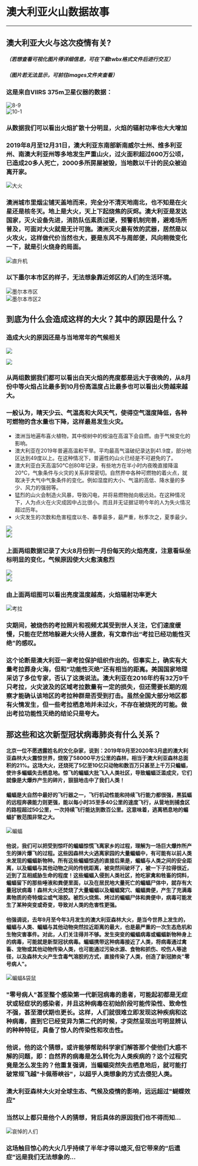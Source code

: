 # 澳大利亚火山数据故事
---
## 澳大利亚大火与这次疫情有关?  
##### （若想查看可视化图片得详细信息，可在下载twbx格式文件后进行交互）
##### （图片若无法显示，可前往images文件夹查看）

### 这是来自VIIRS 375m卫星仪器的数据：

![8-9](images/2019.8-9火焰辐射功率在地图上的分布.png)  
![10-1](images/2019.10-2020.1火焰辐射功率在地图上的分布.png)
### 从数据我们可以看出火焰扩散十分明显，火焰的辐射功率也大大增加
### 2019年8月至12月31日，澳大利亚东南部新南威尔士州、维多利亚州、南澳大利亚州等多地发生严重山火，过火面积超过600万公顷，已造成20多人死亡，2000多所房屋被毁，当地数以千计的民众被迫离开家。

![大火](images/大火.jpg)

### 澳洲城市里烟尘铺天盖地而来，完全分不清天地南北，也不知是在火星还是核冬天。地上是大火，天上下起烧焦的灰烬。澳大利亚是发达国家，灭火设备先进，消防队伍素质过硬，预警机制完善，避难场所普及，可面对大火就是无计可施。澳洲灭火最有效的武器，居然是以火攻火，这样做代价当然也大，要是东风不与周郎便，风向稍微变化一下，就是引火烧身的局面。

![直升机](images/直升机.png)

### 以下墨尔本市区的样子，无法想象靠近郊区的人们的生活环境。
![墨尔本市区](images/墨尔本市区.webp)  
![墨尔本市区2](images/墨尔本市区2.webp)

## 到底为什么会造成这样的大火？其中的原因是什么？
### 造成大火的原因还是与当地常年的气候相关
![ ](images/2019.8-9亮度与白天夜晚的关系.png)

![ ](images/2019.10-2020.1亮度与夜白天夜晚的关系.png)
### 从两组数据我们都可以看出白天火焰的亮度都是远大于夜晚的，从8月份中等火焰占比最多到10月份高温度占比最多也可以看出火势越来越大。
### 一般认为，晴天少云、气温高和大风天气，使得空气湿度降低，各种可燃物的含水量也下降，这样最易发生火灾。
- 澳洲当地遍布喜火植物，其中桉树中的桉油在高温下会自燃。由于气候变化的影响。
- 澳大利亚在2019年普遍高温和干旱。平均最高气温破纪录达到41.9度，部分地区达到49度以上。在这种情况下，普遍性的山火已经是不可避免的了。
- 澳大利亚白天高温50°C创80年记录，有些地方在半小时内夜晚直接降温20°C，气象条件与火灾的关系非常密切。自然界中各种可燃物的着火点，就取决于大气中气象条件的变化。例如湿度的大小、气温的高低、降水量的多少、风力的强弱等。
- 猛烈的山火会制造火风暴，导致闪电，并将易燃物抛向极远处。在这种情况下，人为点火在火灾成因中占比很小。而且并无证据证明今年的人为失火情况超过历年。  
- 火灾发生的次数和危害程度以冬、春季最多，最严重，秋季次之，夏季最少。  

![ ](images/2019.8-9月份亮度每天变化值.png)  
![ ](images/2019.10-2020.1亮度每天变化值.png)
### 上面两组数据记录了大火8月份到一月份每天的火焰亮度，注意看纵坐标明显的变化，气候原因使大火愈演愈烈  

![](images/2019.8-9亮度温度与火焰辐射功率的关系.png)  
![](images/2019.10-2020.1亮度温度与火焰辐射功率的关系.png)
### 由上面两组图可以看出亮度温度越高，火焰辐射功率更大

![考拉](images/考拉.png)
### 灾期间，被烧伤的考拉照片和视频尤其受到世人关注，它们速度缓慢，只能在茫然地躲避大火待人援救，有文章作出“考拉已经功能性灭绝”的感叹。
### 这个论断是澳大利亚一家考拉保护组织作出的。但事实上，确实有大量考拉葬身火海，但和“功能性灭绝”还有相当的距离。美国国家地理采访了多位专家，否认了这类说法。澳大利亚在2016年约有32万9千只考拉，火灾波及的区域考拉数量有一定的损失，但还需要长期的观察才能确认该地区的考拉种群是否受到打击。虽然全国大部分地区都有火情发生，但一些考拉栖息地并未过火，不存在被烧死的可能。做出考拉功能性灭绝的结论只是夸大。

## 那这些和这次新型冠状病毒肺炎有什么关系？
#### 北京一位不愿透露姓名的文化杂家，说到：2019年9月至2020年3月底的澳大利亚森林大火震惊世界，烧毁了58000平方公里的森林，相当于澳大利亚森林总面积的21%。这场大火，还烧死了5亿至10亿只动物和数百万只甚至上千万只蝙蝠，使许多蝙蝠失去栖息地。惊飞的蝙蝠大批飞入人类社区，导致蝙蝠泛滥成灾，它们就像是大爆炸产生的碎片，狠狠地击中了我们人类！
#### 蝙蝠是大自然中最好的飞行器之一，飞行机动性能和持续飞行能力都很强，黑狐蝠的远程奔袭能力则更强，能以每小时35至多40公里的速度飞行，从营地到捕食区的路程超过50公里，一次持续飞行能达到数百公里。这意味着，逃离栖息地的蝙蝠扩散范围非常之大。

![蝙蝠](images/蝙蝠.jpeg)  

#### 他说，我们可以把受到惊吓的蝙蝠惊慌飞离家乡的过程，理解为一场巨大爆炸所产生的弹片爆飞的过程。这些因森林大火逃离家园的大量蝙蝠中，有可能有以前人类未发现的蝙蝠新物种。所有这些蝙蝠惊逃的直接后果是，蝙蝠与人类之间的安全距离，以及蝙蝠与其他动物之间的传统距离，被突然间破坏了，被一下子拉得很近，近到了互相威胁生命的程度！这些蝙蝠入侵到人类社区，抢吃家禽和牲畜的饲料，蝙蝠留下的那些唾液和粪便里面，以及在居民地大量死亡的蝙蝠尸体中，就存有大量冠状病毒！森林大火还焚烧了大量蝙蝠以及蝙蝠窝穴、蝙蝠粪便，产生了充满毒素物质的奇特烟尘或气溶胶。被烈火烧焦、烤过的蝙蝠尸体和粪便中，病毒可能发生了某种突变或奇变，导致对人类的危害性更强。
#### 他强调说，去年9月至今年3月发生的澳大利亚森林大火，是当今世界上发生的，蝙蝠与人类、蝙蝠与其他动物突然拉近距离的最大，也是最严重的一次生态危机和生物灾害事件。对此，人们关注得并不够。发生突变的蝙蝠病毒或蝙蝠新物种身上的病毒，可能就是新型冠状病毒。蝙蝠携带这种病毒接近了人类，将病毒通过禽畜、宠物或其他动物传染人类，也可能通过污染水源、食物和抓伤、咬伤人等途径，以及森林大火产生含毒气溶胶的方式，直接传染了人类，创造了新冠肺炎"零号病人"。

![蝙蝠&袋鼠](images/袋鼠&蝙蝠.jpeg)

### "零号病人"甚至整个感染第一代新冠病毒的患者，可能起初都是无症状或轻症状的感染者，并且这种病毒在初始阶段可能传染性、致命性不强，甚至潜伏期也更长。这样，人们就很难立即发现这种疾病和这种病毒，直到它已经变异为第二代的时候，才突然呈现出可明显辨认的种种特征，具备了惊人的传染性和攻击性。
### 他说，他的这个猜想，或许能够帮助科学家们解答那个使他们大惑不解的问题，即：自然界的病毒是怎么转化为人类疾病的？这个过程究竟是怎么发生的？他重复强调，当蝙蝠突然失去栖息地后，就可能打破常规飞越"卡佩蒂峡谷"，以超乎人类想象的方式去侵犯人类。
### 澳大利亚森林大火对全球生态、气候及疫情的影响，远远超过"蝴蝶效应"
### 当然以上都只是他个人的猜想，背后具体的原因我们也不得而知...
![哀悼的人们](images/哀悼的人们.jpg)
### 这场触目惊心的大火几乎持续了半年才得以熄灭,但它带来的“后遗症”远是我们无法想象的...